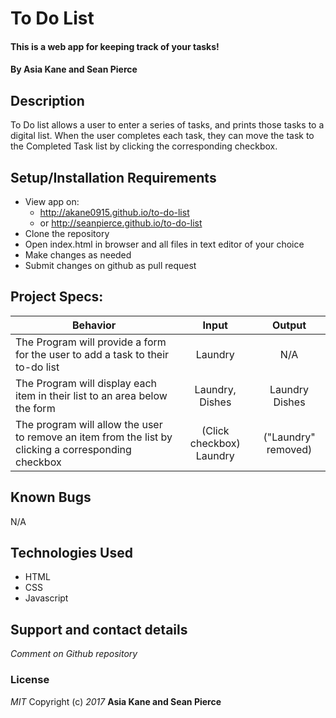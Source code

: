 # To Do List
#### This is a web app for keeping track of your tasks!
#### By Asia Kane and Sean Pierce
## Description
To Do list allows a user to enter a series of tasks, and prints those tasks to a digital list. When the user completes each task, they can move the task to the Completed Task list by clicking the corresponding checkbox.
## Setup/Installation Requirements
* View app on:
  * http://akane0915.github.io/to-do-list
  * or http://seanpierce.github.io/to-do-list
* Clone the repository
* Open index.html in browser and all files in text editor of your choice
* Make changes as needed
* Submit changes on github as pull request

## Project Specs:
| Behavior |  Input   |  Output  |
|----------|:--------:|:--------:|
| The Program will provide a form for the user to add a task to their to-do list | Laundry | N/A |
| The Program will display each item in their list to an area below the form | Laundry, Dishes | Laundry Dishes |
| The program will allow the user to remove an item from the list by clicking a corresponding checkbox | (Click checkbox) Laundry | ("Laundry" removed) |

## Known Bugs
N/A

## Technologies Used
* HTML
* CSS
* Javascript

## Support and contact details
_Comment on Github repository_

### License
_MIT_
Copyright (c) _2017_ **Asia Kane and Sean Pierce**
